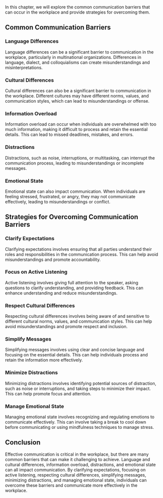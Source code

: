 
In this chapter, we will explore the common communication barriers that can occur in the workplace and provide strategies for overcoming them.

Common Communication Barriers
-----------------------------

### Language Differences

Language differences can be a significant barrier to communication in the workplace, particularly in multinational organizations. Differences in language, dialect, and colloquialisms can create misunderstandings and misinterpretations.

### Cultural Differences

Cultural differences can also be a significant barrier to communication in the workplace. Different cultures may have different norms, values, and communication styles, which can lead to misunderstandings or offense.

### Information Overload

Information overload can occur when individuals are overwhelmed with too much information, making it difficult to process and retain the essential details. This can lead to missed deadlines, mistakes, and errors.

### Distractions

Distractions, such as noise, interruptions, or multitasking, can interrupt the communication process, leading to misunderstandings or incomplete messages.

### Emotional State

Emotional state can also impact communication. When individuals are feeling stressed, frustrated, or angry, they may not communicate effectively, leading to misunderstandings or conflict.

Strategies for Overcoming Communication Barriers
------------------------------------------------

### Clarify Expectations

Clarifying expectations involves ensuring that all parties understand their roles and responsibilities in the communication process. This can help avoid misunderstandings and promote accountability.

### Focus on Active Listening

Active listening involves giving full attention to the speaker, asking questions to clarify understanding, and providing feedback. This can enhance understanding and reduce misunderstandings.

### Respect Cultural Differences

Respecting cultural differences involves being aware of and sensitive to different cultural norms, values, and communication styles. This can help avoid misunderstandings and promote respect and inclusion.

### Simplify Messages

Simplifying messages involves using clear and concise language and focusing on the essential details. This can help individuals process and retain the information more effectively.

### Minimize Distractions

Minimizing distractions involves identifying potential sources of distraction, such as noise or interruptions, and taking steps to minimize their impact. This can help promote focus and attention.

### Manage Emotional State

Managing emotional state involves recognizing and regulating emotions to communicate effectively. This can involve taking a break to cool down before communicating or using mindfulness techniques to manage stress.

Conclusion
----------

Effective communication is critical in the workplace, but there are many common barriers that can make it challenging to achieve. Language and cultural differences, information overload, distractions, and emotional state can all impact communication. By clarifying expectations, focusing on active listening, respecting cultural differences, simplifying messages, minimizing distractions, and managing emotional state, individuals can overcome these barriers and communicate more effectively in the workplace.
